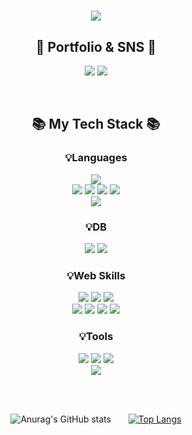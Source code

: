 <div align="center">
<h1>
  <img src="https://capsule-render.vercel.app/api?type=waving&color=auto&height=200&section=header&text=Hello,I'm%20KeeHeung!&fontSize=60&animation=fadeIn&fontAlignY=36&fontColor=ffffff" />
</h1>

<p align="center" dir="auto">
  <h2>🎨 Portfolio & SNS 🎨</h2>
  <a href="https://needit.my.canva.site/" target="_blank"><img src="https://img.shields.io/badge/Portfolio-FF3633?style=flat&logo=Micro.blog&logoColor=white" /></a>
  <a href="mailto:xl7923@naver.com"><img src="https://img.shields.io/badge/Mail-30B980?style=flat&logo=Gmail&logoColor=white" /></a>
</p>
<br>

<p align="center" dir="auto">
  <h2>📚 My Tech Stack 📚</h2>
</p>

<p align="center" dir="auto">
  <h3>💡Languages</h3>
  <img src="https://img.shields.io/badge/JAVA-007396?style=for-the-badge&amp;logo=coffeescript&logoColor=white">
  <br>
  <img src="https://img.shields.io/badge/HTML5-E34F26?style=for-the-badge&amp;logo=HTML5&logoColor=white" />
  <img src="https://img.shields.io/badge/CSS3-1572B6?style=for-the-badge&amp;logo=CSS3&logoColor=white" />
  <img src="https://img.shields.io/badge/JavaScript-F7DF1E?style=for-the-badge&amp;logo=JavaScript&logoColor=white" />
  <img src="https://img.shields.io/badge/jQuery-0769AD?style=for-the-badge&amp;logo=jQuery&logoColor=white" />
  <br>
  <img src="https://img.shields.io/badge/Oracle%20SQL-F80000?style=for-the-badge&amp;logo=Oracle&logoColor=white" />
  <br>
</p>
    
<p align="center" dir="auto">
  <h3>💡DB</h3>
  <img src="https://img.shields.io/badge/Oracle%2011g-F80000?style=for-the-badge&amp;logo=Oracle&logoColor=white" />
  <img src="https://img.shields.io/badge/Oracle%20Cloud-F80000?style=for-the-badge&amp;logo=icloud&logoColor=white" />
</p>

<p align="center" dir="auto">
  <h3>💡Web Skills</h3>
  <img src="https://img.shields.io/badge/JSP-007396?style=for-the-badge&amp;logo=jsp&amp;logoColor=white">
  <img src="https://img.shields.io/badge/Ajax-ECD53F?style=for-the-badge&amp;logo=Ajax&amp;logoColor=white">
  <img src="https://img.shields.io/badge/bootstrap-7952B3?style=for-the-badge&amp;logo=Bootstrap&logoColor=white">
  <br>
  <img src="https://img.shields.io/badge/Spring-6DB33F?style=for-the-badge&amp;logo=Spring&logoColor=white">
  <img src="https://img.shields.io/badge/Mybatis-000000?style=for-the-badge&amp;logo=Fluentd&logoColor=white" />
  <img src="https://img.shields.io/badge/VUE.js-4FC08D?style=for-the-badge&amp;logo=VUE.js&logoColor=white">
  <img src="https://img.shields.io/badge/Ubuntu-E95420?style=for-the-badge&amp;logo=Ubuntu&logoColor=white" />
</p>

<p align="center" dir="auto">
  <h3>💡Tools</h3>
  <img src="https://img.shields.io/badge/Eclipse%20IDE-2C2255?style=for-the-badge&amp;logo=EclipseIDE&logoColor=white" />
  <img src="https://img.shields.io/badge/Visual%20Studio%20Code-007ACC?style=for-the-badge&amp;logo=VisualStudioCode&logoColor=white" />
  <img src="https://img.shields.io/badge/Tomcat-F8DC75?style=for-the-badge&amp;logo=apachetomcat&amp;logoColor=white">
  <br>
  <img src="https://img.shields.io/badge/GitHub-181717?style=for-the-badge&amp;logo=GitHub&logoColor=white" />
</p>
<br><br>

![Anurag's GitHub stats](https://github-readme-stats.vercel.app/api?username=KeeHeung&show_icons=true&theme=blueberry) &nbsp;&nbsp;&nbsp;&nbsp;&nbsp;
[![Top Langs](https://github-readme-stats.vercel.app/api/top-langs/?username=KeeHeung&layout=donut&theme=blueberry)](https://github.com/anuraghazra/github-readme-stats)
<br>
